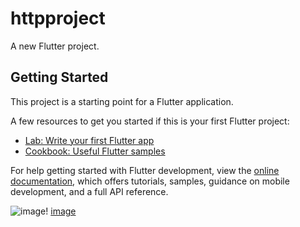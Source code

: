 # httpproject

A new Flutter project.

## Getting Started

This project is a starting point for a Flutter application.

A few resources to get you started if this is your first Flutter project:

- [Lab: Write your first Flutter app](https://docs.flutter.dev/get-started/codelab)
- [Cookbook: Useful Flutter samples](https://docs.flutter.dev/cookbook)

For help getting started with Flutter development, view the
[online documentation](https://docs.flutter.dev/), which offers tutorials,
samples, guidance on mobile development, and a full API reference.

![image](https://github.com/user-attachments/assets/c57d6589-4246-43e1-b2c7-7acbe64971c6)! [image](https://github.com/user-attachments/assets/eace5b90-d219-4d59-893e-c50175c6d661)


